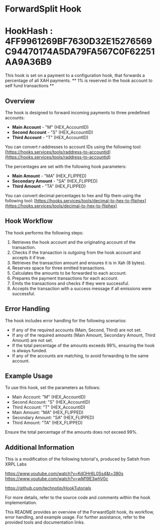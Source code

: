 # ForwardSplit Hook

# HookHash : 4FF9961269BF7630D32E15276569C94470174A5DA79FA567C0F62251AA9A36B9

This hook is set on a payment to a configuration hook, that forwards a percentage of all XAH payments. ** 1% is reserved in the hook account to self fund transactions **

## Overview

The hook is designed to forward incoming payments to three predefined accounts:

- **Main Account** - "M" (HEX_AccountID)
- **Second Account** - "S" (HEX_AccountID)
- **Third Account** - "T" (HEX_AccountID)

You can convert r-addresses to account IDs using the following tool:
[https://hooks.services/tools/raddress-to-accountid](https://hooks.services/tools/raddress-to-accountid)

The percentages are set with the following hook parameters:

- **Main Amount** - "MA" (HEX_FLIPPED)
- **Secondary Amount** - "SA" (HEX_FLIPPED)
- **Third Amount** - "TA" (HEX_FLIPPED)

You can convert decimal percentages to hex and flip them using the following tool:
[https://hooks.services/tools/decimal-to-hex-to-fliphex](https://hooks.services/tools/decimal-to-hex-to-fliphex)

## Hook Workflow

The hook performs the following steps:

1. Retrieves the hook account and the originating account of the transaction.
2. Checks if the transaction is outgoing from the hook account and accepts it if true.
3. Retrieves the transaction amount and ensures it is in Xah (8 bytes).
4. Reserves space for three emitted transactions.
5. Calculates the amounts to be forwarded to each account.
6. Prepares the payment transactions for each account.
7. Emits the transactions and checks if they were successful.
8. Accepts the transaction with a success message if all emissions were successful.

## Error Handling

The hook includes error handling for the following scenarios:

- If any of the required accounts (Main, Second, Third) are not set.
- If any of the required amounts (Main Amount, Secondary Amount, Third Amount) are not set.
- If the total percentage of the amounts exceeds 99%, ensuring the hook is always funded.
- If any of the accounts are matching, to avoid forwarding to the same account.

## Example Usage

To use this hook, set the parameters as follows:

- Main Account:   "M" (HEX_AccountID)
- Second Account: "S" (HEX_AccountID)
- Third Account:  "T" (HEX_AccountID)
- Main Amount:      "MA" (HEX_FLIPPED)
- Secondary Amount: "SA" (HEX_FLIPPED)
- Third Amount:     "TA" (HEX_FLIPPED)

Ensure the total percentage of the amounts does not exceed 99%.

## Additional Information

This is a modification of the following tutorial's, produced by Satish from XRPL Labs 

https://www.youtube.com/watch?v=KdOHr6L0Ss4&t=380s
https://www.youtube.com/watch?v=wM19E3whV0c

https://github.com/technotip/HookTutorials

For more details, refer to the source code and comments within the hook implementation.

This README provides an overview of the ForwardSplit hook, its workflow, error handling, and example usage. For further assistance, refer to the provided tools and documentation links.